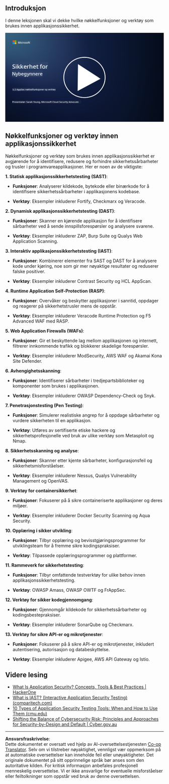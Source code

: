 <!--
CO_OP_TRANSLATOR_METADATA:
{
  "original_hash": "790a3fa7e535ec60bb51bde13e759781",
  "translation_date": "2025-09-04T00:50:50+00:00",
  "source_file": "5.2 AppSec key capabilities.md",
  "language_code": "no"
}
-->
## Introduksjon

I denne leksjonen skal vi dekke hvilke nøkkelfunksjoner og verktøy som brukes innen applikasjonssikkerhet.

[![Se videoen](../../translated_images/5-2_placeholder.35d943b10c4c6018ebe2bbdb7706a0d739ce9e54bdb35eaf2ad644d43f4cec60.no.png)](https://learn-video.azurefd.net/vod/player?id=b562daa7-ab92-4cf4-a6dd-6b6a506edfac)

## Nøkkelfunksjoner og verktøy innen applikasjonssikkerhet

Nøkkelfunksjoner og verktøy som brukes innen applikasjonssikkerhet er avgjørende for å identifisere, redusere og forhindre sikkerhetssårbarheter og trusler i programvareapplikasjoner. Her er noen av de viktigste:

**1. Statisk applikasjonssikkerhetstesting (SAST)**:

- **Funksjoner**: Analyserer kildekode, bytekode eller binærkode for å identifisere sikkerhetssårbarheter i applikasjonens kodebase.

- **Verktøy**: Eksempler inkluderer Fortify, Checkmarx og Veracode.

**2. Dynamisk applikasjonssikkerhetstesting (DAST)**:

- **Funksjoner**: Skanner en kjørende applikasjon for å identifisere sårbarheter ved å sende innspillsforespørsler og analysere svarene.

- **Verktøy**: Eksempler inkluderer ZAP, Burp Suite og Qualys Web Application Scanning.

**3. Interaktiv applikasjonssikkerhetstesting (IAST)**:

- **Funksjoner**: Kombinerer elementer fra SAST og DAST for å analysere kode under kjøring, noe som gir mer nøyaktige resultater og reduserer falske positiver.

- **Verktøy**: Eksempler inkluderer Contrast Security og HCL AppScan.

**4. Runtime Application Self-Protection (RASP)**:

- **Funksjoner**: Overvåker og beskytter applikasjoner i sanntid, oppdager og reagerer på sikkerhetstrusler mens de oppstår.

- **Verktøy**: Eksempler inkluderer Veracode Runtime Protection og F5 Advanced WAF med RASP.

**5. Web Application Firewalls (WAFs)**:

- **Funksjoner**: Gir et beskyttende lag mellom applikasjonen og internett, filtrerer innkommende trafikk og blokkerer skadelige forespørsler.

- **Verktøy**: Eksempler inkluderer ModSecurity, AWS WAF og Akamai Kona Site Defender.

**6. Avhengighetsskanning**:

- **Funksjoner**: Identifiserer sårbarheter i tredjepartsbiblioteker og komponenter som brukes i applikasjonen.

- **Verktøy**: Eksempler inkluderer OWASP Dependency-Check og Snyk.

**7. Penetrasjonstesting (Pen Testing)**:

- **Funksjoner**: Simulerer realistiske angrep for å oppdage sårbarheter og vurdere sikkerheten til en applikasjon.

- **Verktøy**: Utføres av sertifiserte etiske hackere og sikkerhetsprofesjonelle ved bruk av ulike verktøy som Metasploit og Nmap.

**8. Sikkerhetsskanning og analyse**:

- **Funksjoner**: Skanner etter kjente sårbarheter, konfigurasjonsfeil og sikkerhetsmisforståelser.

- **Verktøy**: Eksempler inkluderer Nessus, Qualys Vulnerability Management og OpenVAS.

**9. Verktøy for containersikkerhet**:

- **Funksjoner**: Fokuserer på å sikre containeriserte applikasjoner og deres miljøer.

- **Verktøy**: Eksempler inkluderer Docker Security Scanning og Aqua Security.

**10. Opplæring i sikker utvikling**:

- **Funksjoner**: Tilbyr opplæring og bevisstgjøringsprogrammer for utviklingsteam for å fremme sikre kodingspraksiser.

- **Verktøy**: Tilpassede opplæringsprogrammer og plattformer.

**11. Rammeverk for sikkerhetstesting**:

- **Funksjoner**: Tilbyr omfattende testverktøy for ulike behov innen applikasjonssikkerhetstesting.

- **Verktøy**: OWASP Amass, OWASP OWTF og FrAppSec.

**12. Verktøy for sikker kodegjennomgang**:

- **Funksjoner**: Gjennomgår kildekode for sikkerhetssårbarheter og kodingsbestepraksiser.

- **Verktøy**: Eksempler inkluderer SonarQube og Checkmarx.

**13. Verktøy for sikre API-er og mikrotjenester**:

- **Funksjoner**: Fokuserer på å sikre API-er og mikrotjenester, inkludert autentisering, autorisasjon og databeskyttelse.

- **Verktøy**: Eksempler inkluderer Apigee, AWS API Gateway og Istio.

## Videre lesing

- [What Is Application Security? Concepts, Tools & Best Practices | HackerOne](https://www.hackerone.com/knowledge-center/what-application-security-concepts-tools-best-practices)
- [What is IAST? (Interactive Application Security Testing) (comparitech.com)](https://www.comparitech.com/net-admin/what-is-iast/)
- [10 Types of Application Security Testing Tools: When and How to Use Them (cmu.edu)](https://insights.sei.cmu.edu/blog/10-types-of-application-security-testing-tools-when-and-how-to-use-them/)
- [Shifting the Balance of Cybersecurity Risk: Principles and Approaches for Security-by-Design and Default | Cyber.gov.au](https://www.cyber.gov.au/about-us/view-all-content/publications/principles-and-approaches-for-security-by-design-and-default)

---

**Ansvarsfraskrivelse**:  
Dette dokumentet er oversatt ved hjelp av AI-oversettelsestjenesten [Co-op Translator](https://github.com/Azure/co-op-translator). Selv om vi tilstreber nøyaktighet, vennligst vær oppmerksom på at automatiske oversettelser kan inneholde feil eller unøyaktigheter. Det originale dokumentet på sitt opprinnelige språk bør anses som den autoritative kilden. For kritisk informasjon anbefales profesjonell menneskelig oversettelse. Vi er ikke ansvarlige for eventuelle misforståelser eller feiltolkninger som oppstår ved bruk av denne oversettelsen.